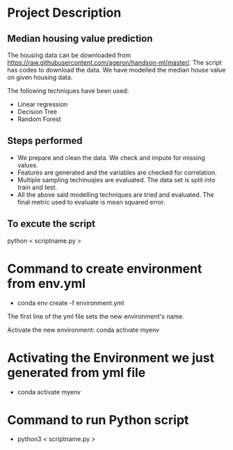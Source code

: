 # Project Description
## Median housing value prediction

The housing data can be downloaded from https://raw.githubusercontent.com/ageron/handson-ml/master/. The script has codes to download the data. We have modelled the median house value on given housing data. 

The following techniques have been used: 

 - Linear regression
 - Decision Tree
 - Random Forest

## Steps performed
 - We prepare and clean the data. We check and impute for missing values.
 - Features are generated and the variables are checked for correlation.
 - Multiple sampling techinuqies are evaluated. The data set is split into train and test.
 - All the above said modelling techniques are tried and evaluated. The final metric used to evaluate is mean squared error.

## To excute the script
python < scriptname.py >

# Command to create environment from env.yml 

- conda env create -f environment.yml

The first line of the yml file sets the new environment's name.

Activate the new environment: conda activate myenv

# Activating the Environment we just generated from yml file
- conda activate myenv 

# Command to run Python script
- python3 < scriptname.py >
